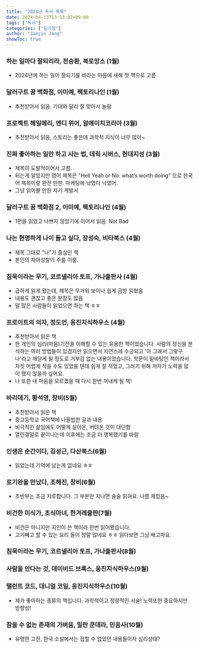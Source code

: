 ```yaml
---
title: "2024년 독서 목록"
date: 2024-04-13T13:13:02+09:00
tags: ["독서"]
categories: ["일기장"]
author: "Jaejin Jang"
showToc: true
---
```


### 하는 일마다 잘되리라, 전승환, 북로망스 (1월)
- 2024년에 하는 일이 잘되기를 바라는 마음에 새해 첫 책으로 고름 
### 달러구트 꿈 백화점, 이미예, 팩토리나인 (1월)
- 추천받아서 읽음. 기대와 달리 잘 맞아서 놀람 
### 프로젝트 헤일메리, 앤디 위어, 알에이치코리아 (3월)
- 추천받아서 읽음, 스토리는 좋은데 과학적 지식이 너무 많아~ 
### 진짜 좋아하는 일만 하고 사는 법, 데릭 시버스, 현대지성 (3월)
- 제목이 도발적이어서 고름.
- 뒤는게 알았지만 영어 제목은 "Hell Yeah or No: what’s worth doing" 으로 한국어 제목이랑 완전 딴판. 마케팅에 낚였다 낙였어.
- 그냥 읽어볼 만한 자기 계발서
### 달러구트 꿈 백화점 2, 이미예, 팩토리나인 (4월)
- 1편을 읽었고 나쁘지 않았기에 이어서 읽음. Not Bad
### 나는 현명하게 나이 들고 싶다, 장성숙, 비타북스 (4월)
- 제목 그대로 "나"가 중심인 책
- 본인의 자아성찰이 주를 이룸.
### 침묵이라는 무기, 코르넬리아 토프, 가나출판사 (4월)
- 급하게 읽게 됐는데, 제목은 무거워 보이나 쉽게 금방 읽혔음
- 내용도 괜찮고 좋은 문장도 많음
- 말 많은 사람들이 읽었으면 하는 책 ㅎㅎ
### 프로이트의 의자, 정도언, 웅진지식하우스 (4월)
- 추천받아서 읽은 책
- 한 개인의 심리(마음)기전을 이해할 수 있는 유용한 책이었습니다.
사람의 정신을 분석하는 여러 방법들이 있겠지만 읽으면서 자연스레 수긍되고 '아 그래서 그렇구나'라고 깨닫게 될 정도로 거부감 없는 내용이었습니다.
학문이 밑바탕인 책이라서 자칫 어렵게 적을 수도 있었을 텐데 쉽게 잘 적었고, 그러기 위해 저자가 노력을 많이 했지 않을까 싶어요.
- 나 또한 내 마음을 모르겠을 때 다시 한번 꺼내게 될 책!
### 바리데기, 황석영, 창비(5월)
- 추천받아서 읽은 책
- 중고등학교 국어책에 나올법한 글과 내용
- 비극적인 삶임에도 어떻게 살아온, 버텨온 것이 대단함
- 열린결말로 끝이나는데 이후에는 조금 더 행복했기를 바람
### 인생은 순간이다, 김성근, 다산북스(6월)
- 읽었는데 기억에 남는게 없네요 ㅎㅎ
### 로기완을 만났다, 조해진, 창비(6월)
- 초반부는 조금 지루합니다. 그 부분만 지나면 술술 읽혀요. 나름 재밌음~
### 비건한 미식가, 초식마녀, 한겨레출판(7월)
- 비건은 아니지만 지인이 쓴 책이라 한번 읽어봤습니다.
- 고기빼고 할 수 있는 요리 들이 정말 많네요 ㅎㅎ 읽다보면 그냥 배고파요.
### 침묵이라는 무기, 코르넬리아 토프, 가나출판사(8월)
### 사람을 안다는 것, 데이비드 브룩스, 웅진지식하우스(9월)
### 탤런트 코드, 대니얼 코일, 웅진지식하우스(10월)
- 제가 좋아하는 종류의 책입니다. 과학적이고 정량적인 서술! 노력또한 중요하지만 방향성!
### 참을 수 없는 존재의 가벼움, 밀란 쿤데라, 민음사(10월)
- 유명한 고전, 한국 소설에서는 접할 수 없었던 내용들이자 심리상태?